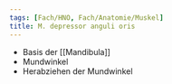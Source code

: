 ```yaml
---
tags: [Fach/HNO, Fach/Anatomie/Muskel]
title: M. depressor anguli oris
---
```

*   Basis der [[Mandibula]]
*   Mundwinkel
*   Herabziehen der Mundwinkel